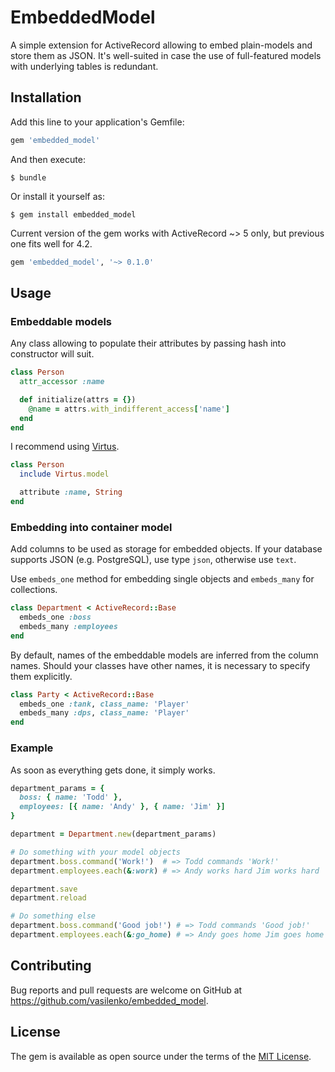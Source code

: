 # EmbeddedModel

A simple extension for ActiveRecord allowing to embed plain-models and store them as JSON. It's well-suited in case the use of full-featured models with underlying tables is redundant.

## Installation

Add this line to your application's Gemfile:

```ruby
gem 'embedded_model'
```

And then execute:

    $ bundle

Or install it yourself as:

    $ gem install embedded_model


Current version of the gem works with ActiveRecord ~> 5 only, but previous one fits well for 4.2.

```ruby
gem 'embedded_model', '~> 0.1.0'
```

## Usage

### Embeddable models

Any class allowing to populate their attributes by passing hash into constructor will suit.

```ruby
class Person
  attr_accessor :name

  def initialize(attrs = {})
    @name = attrs.with_indifferent_access['name']
  end
end
```

I recommend using [Virtus](https://github.com/solnic/virtus).

```ruby
class Person
  include Virtus.model

  attribute :name, String
end
```

### Embedding into container model

Add columns to be used as storage for embedded objects. If your database supports JSON (e.g. PostgreSQL), use type `json`, otherwise use `text`.

Use `embeds_one` method for embedding single objects and `embeds_many` for collections.

```ruby
class Department < ActiveRecord::Base
  embeds_one :boss
  embeds_many :employees
end
```

By default, names of the embeddable models are inferred from the column names. Should your classes have other names, it is necessary to specify them explicitly.

```ruby
class Party < ActiveRecord::Base
  embeds_one :tank, class_name: 'Player'
  embeds_many :dps, class_name: 'Player'
end
```

### Example

As soon as everything gets done, it simply works.

```ruby
department_params = {
  boss: { name: 'Todd' },
  employees: [{ name: 'Andy' }, { name: 'Jim' }]
}

department = Department.new(department_params)

# Do something with your model objects
department.boss.command('Work!')  # => Todd commands 'Work!'
department.employees.each(&:work) # => Andy works hard Jim works hard

department.save
department.reload

# Do something else
department.boss.command('Good job!') # => Todd commands 'Good job!'
department.employees.each(&:go_home) # => Andy goes home Jim goes home
```

## Contributing

Bug reports and pull requests are welcome on GitHub at https://github.com/vasilenko/embedded_model.

## License

The gem is available as open source under the terms of the [MIT License](http://opensource.org/licenses/MIT).
